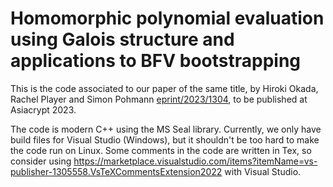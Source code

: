 # Homomorphic polynomial evaluation using Galois structure and applications to BFV bootstrapping

This is the code associated to our paper of the same title, by Hiroki Okada, Rachel Player and Simon Pohmann [eprint/2023/1304](https://eprint.iacr.org/2023/1304.pdf), to be published at Asiacrypt 2023.

The code is modern C++ using the MS Seal library. Currently, we only have build files for Visual Studio (Windows), but it shouldn't be too hard to make the code run on Linux. Some comments in the code are written in Tex, so consider using https://marketplace.visualstudio.com/items?itemName=vs-publisher-1305558.VsTeXCommentsExtension2022 with Visual Studio.
